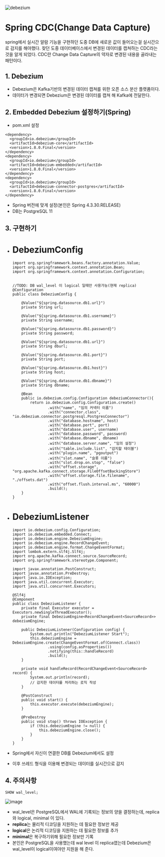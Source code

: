 ![debezium](https://github.com/DuHyeon2/DailyStudy/assets/83499405/8272a82d-9b52-4af3-b912-45d7022c5f38)

# Spring CDC(Change Data Capture)
spring에서 실시간 알람 기능을 구현하던 도중 DB에 새로운 값이 들어오는걸 실시간으로 감지를 해야했다.
찾던 도중 데이터베이스에서 변경된 데이터를 캡쳐하는 CDC라는 것을 알게 되었다.
CDC란 Change Data Capture의 약자로 변경된 내용을 골라내는 패턴이다.


## 1. Debezium
- Debezium은 Kafka기반의 변경된 데이터 캡쳐를 위한 오픈 소스 분산 플랫폼이다.
- 데이터가 변경되면 Debezium은 변경된 데이터를 캡쳐 해 Kafka에 전달한다.

## 2. Embedded Debezium 설정하기(Spring)
- pom.xml 설정
```
<dependency>
  <groupId>io.debezium</groupId>
  <artifactId>debezium-core</artifactId>
  <version>1.8.0.Final</version>
</dependency>
<dependency>
  <groupId>io.debezium</groupId>
  <artifactId>debezium-embedded</artifactId>
  <version>1.8.0.Final</version>
</dependency>
<dependency>
  <groupId>io.debezium</groupId>
  <artifactId>debezium-connector-postgres</artifactId>
  <version>1.8.0.Final</version>
</dependency>
```
- Spring 버전에 맞게 설정(본인은 Spring 4.3.30.RELEASE)
- DB는 PostgreSQL 11

## 3. 구현하기

- # DebeziumConfig
  ```
  import org.springframework.beans.factory.annotation.Value;
  import org.springframework.context.annotation.Bean;
  import org.springframework.context.annotation.Configuration;


  //TODO: DB wal_level 이 logical 일때만 사용가능(현재 replica)
  @Configuration
  public class DebeziumConfig {

      @Value("${spring.datasource.db1.url}")
      private String url;

      @Value("${spring.datasource.db1.username}")
      private String username;

      @Value("${spring.datasource.db1.password}")
      private String password;

      @Value("${spring.datasource.db1.url}")
      private String dburl;

      @Value("${spring.datasource.db1.port}")
      private String port;

      @Value("${spring.datasource.db1.host}")
      private String host;

      @Value("${spring.datasource.db1.dbname}")
      private String dbname;

      @Bean
      public io.debezium.config.Configuration debeziumConnector(){
          return io.debezium.config.Configuration.create()
                  .with("name", "임의 커넥터 이름")
                  .with("connector.class", "io.debezium.connector.postgresql.PostgresConnector")
                  .with("database.hostname", host)
                  .with("database.port", port)
                  .with("database.user", username)
                  .with("database.password", password)
                  .with("database.dbname", dbname)
                  .with("database.server.name", "임의 설정")
                  .with("table.include.list", "감지할 테이블")
                  .with("plugin.name", "pgoutput")
                  .with("slot.name", "슬롯 이름")
                  .with("slot.drop.on.stop", "false")
                  .with("offset.storage", "org.apache.kafka.connect.storage.FileOffsetBackingStore")
                  .with("offset.storage.file.filename", "./offsets.dat")
                  .with("offset.flush.interval.ms", "60000")
                  .build();
      }
  }
  ```

- # DebeziumListener
  ```
  import io.debezium.config.Configuration;
  import io.debezium.embedded.Connect;
  import io.debezium.engine.DebeziumEngine;
  import io.debezium.engine.RecordChangeEvent;
  import io.debezium.engine.format.ChangeEventFormat;
  import lombok.extern.slf4j.Slf4j;
  import org.apache.kafka.connect.source.SourceRecord;
  import org.springframework.stereotype.Component;

  import javax.annotation.PostConstruct;
  import javax.annotation.PreDestroy;
  import java.io.IOException;
  import java.util.concurrent.Executor;
  import java.util.concurrent.Executors;

  @Slf4j
  @Component
  public class DebeziumListener {
      private final Executor executor = Executors.newSingleThreadExecutor();
      private final DebeziumEngine<RecordChangeEvent<SourceRecord>> debeziumEngine;

      public DebeziumListener(Configuration config) {
          System.out.println("DebeziumListener Start");
          this.debeziumEngine = DebeziumEngine.create(ChangeEventFormat.of(Connect.class))
                  .using(config.asProperties())
                  .notifying(this::handleRecord)
                  .build();
      }

      private void handleRecord(RecordChangeEvent<SourceRecord> record) {
          System.out.println(record);
          // 감지한 데이터를 처리하는 로직 작성
      }

      @PostConstruct
      public void start() {
          this.executor.execute(debeziumEngine);
      }

      @PreDestroy
      public void stop() throws IOException {
          if (this.debeziumEngine != null) {
              this.debeziumEngine.close();
          }
      }
  }
  ```

- Spring에서 자신이 연결한 DB를 Debezium에서도 설정
- 이후 쓰레드 형식을 이용해 변경되는 데이터를 실시간으로 감지

## 4. 주의사항
```
SHOW wal_level;
```
![image](https://github.com/DuHyeon2/DailyStudy/assets/83499405/a7451684-60cc-4886-a8c4-872bbec8b2b5)

- wal_level은 PostgreSQL에서 WAL에 기록되는 정보의 양을 결정하는데, replica와 logical, minimal 이 있다. 
- **replica**는 물리적 디코딩을 지원하는 데 필요한 정보만 제공 
- **logical**은 논리적 디코딩을 지원하는 데 필요한 정보를 추가 
- **minimal**은 복구하기위해 필요한 정보만 기록 
- 본인은 PostgreSQL을 사용했는데 wal level 이 replica였는데 Debezium은 wal_level이 logical이여야만 지원을 해 준다. 

